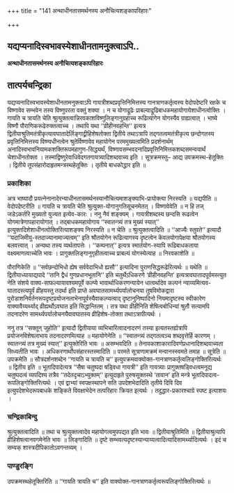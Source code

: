 +++
title = "141 अन्थाधीनतासमर्थनस्य अनौचित्यशङ्कापरिहारः"

+++


## यद्यप्यनादिस्वभावस्येशाधीनतामनुक्त्वाऽपि..

**अन्थाधीनतासमर्थनस्य अनौचित्यशङ्कापरिहारः**

## **तात्पर्यचन्द्रिका**

यद्यप्यनादिस्वभावस्येशाधीनतामनुक्त्वाऽपि गायत्रीशब्दप्रवृत्तिनिमित्तस्य गानत्राणकर्तृत्वस्य वेदोपदेष्टरि रक्षके च विष्णावेव सम्भवेन तस्य विष्णुपरता वक्तुं शक्या । न च योगाद्रूढेः प्राबल्याद्रूढिबाधकमहायोगायेशाधीनत्वोक्तिः । गायति च त्रायति चेति श्रुत्युक्तत्वान्निरवकाशविष्णुलिङ्गानुग्रहाच्च रूढित्यागेन योगस्यैव ग्राह्यत्वात् । भाष्ये विष्णौ पौराणिकरूढेरुक्तत्वाच्च । तथापि यथा ‘‘व्रीहीनवहन्ति’’ इत्यत्र द्वितीयाश्रुतिमतंत्रीकृत्यावघातादेर्लिङ्गाद्व्रीहिशेषतोक्ता द्वितीये तथाऽत्रापि तद्गतत्वमतंत्रीकृत्य छन्दोगतस्य प्रवृत्तिनिमित्तस्य विष्ण्वधीनत्वेन श्रुतेर्विष्णावेव महायोगेन परममुख्यत्वमिति प्रदर्शनार्थम् अनादिस्वभावनियामकशक्तिरूपमहागुण-सिद्ध्यर्थं, विष्णावसम्भवदनादिप्रवृत्तिनिमित्तकशब्दसमन्वयार्थं चेशाधीनतोक्ता । तस्माद्विष्णुरेवाधिवेदगतगायत्र्यादिशब्दवाच्य इति । सूत्रक्रमस्तु– आद्य उपक्रमस्थ-हेतूक्तिः । द्वितीये तूपसंहारोदाहृतमन्त्रस्थहेतूक्तिः । तृतीये बाधकोद्धार इति ॥

### **प्रकाशिका**

अत्र भाष्यादौ प्रयत्नेनानादेरन्याधीनतासमर्थनस्यानौचित्यमाशङ्क्याभि-प्रायोक्त्या निरस्यति ॥ यद्यपीति ॥ वेदोपदेष्टरीति ॥ गायति च त्रायति चेति श्रुत्युक्त-योगानुगतिसूचनमेतत् । विष्णावेवेति ॥ न हि तज् जडेऽकर्तरि मुख्यतो युज्यत इत्येव-कारः । ननु नैवं शङ्क्यम् । गायत्रीशब्दस्य छन्दसि रूढत्वेन योगमात्रेणापहारायोगात् । तद्बाधकमहायोगाय ‘‘स्वातन्त्र्यं तत्र मुख्यं स्यात्’’ इत्युक्तदिशेशाधीनत्वोक्तिरित्याशङ्क्य निरस्यति ॥ न चेति ॥ श्रुत्युक्तत्वादिति ॥ ‘‘आज्यैः स्तुवते’’ इत्यादौ ‘‘यदाजिमीयु-स्तदाज्यानामाज्यत्वम्’’ इति श्रौतयोगेन रूढित्यागस्य दृष्टत्वेन केवलयोगापेक्षया श्रौतयोगस्य बलवत्त्वात् । अन्यथा तस्य व्यर्थतापत्तेः । ‘‘कम्पनात्’’ इत्यत्र स्मार्तयोग-स्यापि रूढिबाधकताया वक्ष्यमाणत्वाच्चेति भावः । प्रागुक्तलिङ्गानुगृहीतत्वाच्च प्राबल्यं योगस्येत्याह ॥ निरवकाशेति ॥

पौराणिकेति ॥ ‘‘सर्वछन्दोभिधो ह्येष सर्ववेदाभिधो ह्यसौ’’ इत्यादिना पुराणसिद्धरूढेरित्यर्थः ॥ यथेति ॥ द्वितीयाध्यायाद्यपादे ‘‘तानि द्वैधं गुणप्रधानभूतानि’’ इति चतुर्थेऽधिकरणे ‘व्रीहीनवहन्ति’ इत्यत्रावघातादपूर्वमस्त्युत नेति संशये वाक्य-साफल्यायावश्यमपूर्वे कल्प्ये भावार्थाधिकरणन्यायेन धात्वर्थादेव कल्पनं न्याय्यमित्यव-घातादस्त्यपूर्वं व्रीहयस्तु तदर्था इति प्राप्ते अवघातसामर्थ्यपर्यालोचनया तुषविमोकद्वारा पुरोडाशनिर्वर्तनरूपदृष्टप्रयोजनलाभेनापूर्वस्यैवाकल्प्यत्वाद् दृष्टानुनिष्पादिनो नियमादृष्टस्य स्वीकारेण वाक्यावैय्यर्थ्याद् व्रीह्यर्थोऽवघात इति सिद्धान्तितम् । तत्र यथा व्रीहीनिति शेषित्वबोधिन्यां श्रुतौ सत्यामपि तदनादरेण सामर्थ्यपर्यालोचनयैवावघातस्य व्रीहिशेष-तोक्ता तथाऽत्रापीत्यर्थः ।

ननु तत्र ‘‘सक्तून् जुहोति’’ इत्यादौ द्वितीयाया व्यभिचारित्वादनादरणं तस्या इत्यतस्तर्ह्यत्रापि प्रयोजनविशेषलाभाय तदनादरणमित्याह ॥ महायोगेनेति ॥ ‘‘स्वातन्त्र्यं तद्गतत्वञ्च शब्दवृत्तेर्हि कारणम् । स्वातन्त्र्यं तत्र मुख्यं स्यात्’’ इत्युक्तेरिति भावः ॥ असम्भवदिति ॥ तेनावकाशाकारादिवर्णप्रधानादिशब्दवाच्यता सिध्यतीति भावः । अधिकरणार्थोपसंहारस्तस्मादिति ॥ परमते सूत्राणामक्रमं मन्वानस्स्वमते तमाह ॥ सूत्रेति ॥ उपक्रमेति ॥ सौत्रदर्शनशब्देन ‘‘गायति च त्रायति च’’ इत्युपक्रमवाक्योक्त-गानत्राणकर्तृत्वलिङ्गोक्तिरित्यर्थः ॥ द्वितीय इति ॥ भूतादिपादेत्यत्र ‘‘सैषा चतुष्पदा षड्विधा गायत्री’’ इति गायत्र्याः प्रागुक्तषड्विधत्वमनूद्य चतुष्पदत्वं व्यपदिश्य तत्रैव ‘‘तदेतदृचाऽभ्युक्तम्’’ इत्युदाहृते पुरुषसूक्तस्थे ‘तावान’ इति मन्त्रे भूतादिपादत्व-रूपलिङ्गोक्तिरित्यर्थः । एवं द्वाभ्यां स्वपक्षस्थापने सति उपदेशभेदादिति तृतीये दिवि दिव इत्युपदेशभेदरूपबाधके शङ्किते विवक्षाभेदेन तत्परिहारः क्रियत इत्यर्थः । तदुद्धार-प्रकारश्चाग्रे स्पष्ट इत्याशयः ।

### **चन्द्रिकाबिन्दु**

श्रुत्युक्तत्वादिति ॥ तथा च श्रुत्युक्तत्वादेव महायोगत्वमुपपद्यत इति भावः ॥ द्वितीयाश्रुतिमिति ॥ द्वितीयाश्रुत्यापि व्रीहिशेषत्वानवगमेनेति भावः ॥ लिङ्गादिति ॥ दृष्टे सम्भवत्यदृष्टस्यान्याय्यत्वादित्यादिसामर्थ्यादित्यर्थः । इदं च सम्यक् शास्त्रदीपिकातोऽवगन्तव्यम् ।

### **पाण्डुरङ्गि**

उपक्रमस्थहेतूक्तिरिति ॥ ‘‘गायति त्रायति च’’ इति वाक्योक्त-गानत्राणकर्तृत्वरूपलिङ्गोक्तिरित्यर्थः ॥

